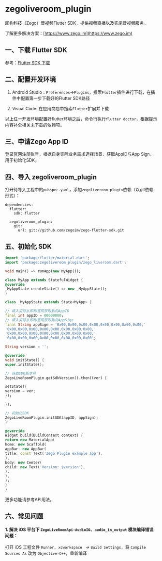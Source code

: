 # zegoliveroom_plugin

即构科技（Zego）音视频Flutter SDK，提供视频直播以及实施音视频服务。

了解更多解决方案：[https://www.zego.im](https://www.zego.im)

## 一、下载 Flutter SDK

参考：[Flutter SDK 下载](https://flutter.dev/docs/get-started/install)

## 二、配置开发环境

1. Android Studio：`Preferences`->`Plugins`，搜索`Flutter`插件进行下载，在插件中配置第一步下载好的Flutter SDK路径

2. Visual Code: 在应用商店中搜索`Flutter`扩展并下载

以上任一开发环境配置好flutter环境之后，命令行执行`flutter doctor`，根据提示内容补全相关未下载的依赖项。

## 三、申请Zego App ID

登录[官网](https://www.zego.im)注册账号，根据自身实际业务需求选择场景，获取AppID与App Sign，用于初始化SDK。

## 四、导入 zegoliveroom_plugin

打开待导入工程中的`pubspec.yaml`，添加`zegoliveroom_plugin`依赖（以git依赖形式）：

```
dependencies:
  flutter:
	sdk: flutter

  zegoliveroom_plugin:
    git:
      url: git://github.com/zegoim/zego-flutter-sdk.git
```

## 五、初始化 SDK

```Dart
import 'package:flutter/material.dart';
import 'package:zegoliveroom_plugin/zego_liveroom.dart';

void main() => runApp(new MyApp());

class MyApp extends StatefulWidget {
@override
_MyAppState createState() => new _MyAppState();
}

class _MyAppState extends State<MyApp> {

// 填入实际从即构官网获取到的AppID
final int appID = 00000000;
// 填入实际从即构官网获取到的AppSign
final String appSign = '0x00,0x00,0x00,0x00,0x00,0x00,0x00,0x00,'
'0x00,0x00,0x00,0x00,0x00,0x00,0x00,0x00,'
'0x00,0x00,0x00,0x00,0x00,0x00,0x00,0x00,'
'0x00,0x00,0x00,0x00,0x00,0x00,0x00,0x00';

String version = '';

@override
void initState() {
super.initState();

// 获取SDK版本号
ZegoLiveRoomPlugin.getSdkVersion().then((ver) {

setState({
version = ver;
});

});

// 初始化SDK
ZegoLiveRoomPlugin.initSDK(appID, appSign);
}

@override
Widget build(BuildContext context) {
return new MaterialApp(
home: new Scaffold(
appBar: new AppBar(
title: const Text('Zego Plugin example app'),
),
body: new Center(
child: new Text('Version: $version'),
),
),
);
}
}
```

更多功能请参考API用法。

## 六、常见问题

#### 1. 解决 iOS 平台下 `ZegoLiveRoomApi-AudioIO`、`audio_in_output` 模块编译错误问题：

打开 iOS 工程文件 `Runner. xcworkspace ` -> `Build Settings`，将 `Compile Sources As` 改为 `Objective-C++`，重新编译

